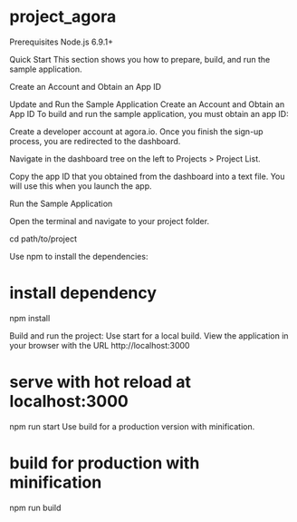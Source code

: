 # project_agora

Prerequisites
Node.js 6.9.1+

Quick Start
This section shows you how to prepare, build, and run the sample application.

Create an Account and Obtain an App ID

Update and Run the Sample Application
Create an Account and Obtain an App ID
To build and run the sample application, you must obtain an app ID:

Create a developer account at agora.io. Once you finish the sign-up process, you are redirected to the dashboard.

Navigate in the dashboard tree on the left to Projects > Project List.

Copy the app ID that you obtained from the dashboard into a text file. You will use this when you launch the app.

Run the Sample Application

Open the terminal and navigate to your project folder.

cd path/to/project


Use npm to install the dependencies:
# install dependency
npm install


Build and run the project:
Use start for a local build. View the application in your browser with the URL http://localhost:3000
# serve with hot reload at localhost:3000

npm run start
Use build for a production version with minification.

# build for production with minification
npm run build
